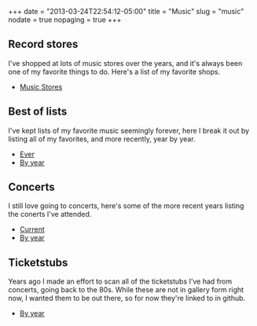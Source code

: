 +++
date = "2013-03-24T22:54:12-05:00"
title = "Music"
slug = "music"
nodate = true
nopaging = true
+++

## Record stores

I've shopped at lots of music stores over the years, and it's always been one of my favorite things to do. Here's a list of my favorite shops.

* [Music Stores](/music-stores)

## Best of lists

I've kept lists of my favorite music seemingly forever, here I break it out by listing all of my favorites, and more recently, year by year.

* [Ever](/music-best-ever)
* [By year](/music-best-by-year)

## Concerts

I still love going to concerts, here's some of the more recent years listing the conerts I've attended.

* [Current](/music-concerts-current)
* [By year](/music-concerts-by-year)

## Ticketstubs

Years ago I made an effort to scan all of the ticketstubs I've had from concerts, going back to the 80s. While these are not in gallery form right now, I wanted them to be out there, so for now they're linked to in github. 

* [By year](https://github.com/philcryer/wwebsites/tree/master/ticketstubs.philcryer.com/galleries)

